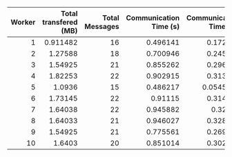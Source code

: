 |   Worker |   Total transfered (MB) |   Total Messages |   Communication Time (s) |   Communication Time (%) |   Work Time (s) |   Work Time (%) |   Other Time (s) |   Other Time (%) |
|---------:|------------------------:|-----------------:|-------------------------:|-------------------------:|----------------:|----------------:|-----------------:|-----------------:|
|        1 |                0.911482 |               16 |                 0.496141 |                0.172946  |         125.798 |         43.8511 |         160.581  |          55.976  |
|        2 |                1.27588  |               18 |                 0.700946 |                0.245044  |         160.982 |         56.2776 |         124.367  |          43.4773 |
|        3 |                1.54925  |               21 |                 0.855262 |                0.296297  |         189.26  |         65.5672 |          98.5351 |          34.1365 |
|        4 |                1.82253  |               22 |                 0.902915 |                0.313636  |         210.48  |         73.1119 |          76.5045 |          26.5745 |
|        5 |                1.0936   |               15 |                 0.486217 |                0.0545715 |         144.429 |         16.2103 |         746.056  |          83.7351 |
|        6 |                1.73145  |               22 |                 0.91115  |                0.314916  |         206.072 |         71.2236 |          82.3478 |          28.4615 |
|        7 |                1.64038  |               22 |                 0.945882 |                0.32798   |         190.107 |         65.9188 |          97.3429 |          33.7532 |
|        8 |                1.64033  |               21 |                 0.946027 |                0.328154  |         180.753 |         62.6987 |         106.589  |          36.9731 |
|        9 |                1.54925  |               21 |                 0.775561 |                0.269786  |         195.634 |         68.0532 |          91.0626 |          31.677  |
|       10 |                1.6403   |               20 |                 0.851014 |                0.302811  |         186.852 |         66.4866 |          93.3345 |          33.2106 |